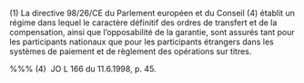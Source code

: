 (1) La directive 98/26/CE du Parlement européen et du Conseil (4) établit un régime dans lequel le caractère définitif des ordres de transfert et de la compensation, ainsi que l’opposabilité de la garantie, sont assurés tant pour les participants nationaux que pour les participants étrangers dans les systèmes de paiement et de règlement des opérations sur titres.

%%% (4)  JO L 166 du 11.6.1998, p. 45.